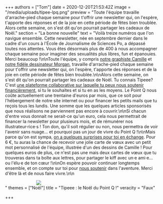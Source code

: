 +++
authors = ["Tom"]
date = 2020-12-20T21:53:42Z
image = "/media/uploads/tipee-lpq.png"
preview = "Toute l'équipe travaille d'arrache-pied chaque semaine pour t'offrir une newsletter qui, on l'espère, t'apporte des réponses et de la joie en cette période de fêtes bien troublée. Alors cette semaine, on s'est dit qu'on pourrait partager les cadeaux de Noël."
section = "La bonne nouvelle"
text = "Voilà treize numéros que l'on navigue ensemble. Cette newsletter, née en septembre dernier dans le cadre d'un cours à l'École de Journalisme de Sciences Po, a dépassé toutes nos attentes. Vous êtes désormais plus de 400 à nous accompagner chaque semaine pour imaginer des sexualités plus libres, fun et épanouies. Merci beaucoup !\n\nToute l'équipe, y compris [notre graphiste Camille](https://www.instagram.com/camillejoblin/) et [notre fidèle dessinateur Morgan](https://www.instagram.com/morgan.comicstrip/), travaille d'arrache-pied chaque semaine pour t'offrir une newsletter qui, on l'espère, t'apporte des réponses et de la joie en cette période de fêtes bien troublée.\n\nAlors cette semaine, on s'est dit qu'on pourrait partager les cadeaux de Noël. Tu connais Tipeee? C'est [une plateforme collaborative sur laquelle tu peux nous soutenir financièrement](https://fr.tipeee.com/le-point-q), si tu le souhaites et si tu en as les moyens. Le Point Q nous coûte actuellement une trentaine d'euros par mois, que ce soit pour l'hébergement de notre site internet ou pour financer les petits mails que tu reçois tous les lundis. Une somme que les quelques articles sponsorisés que nous réalisons ne parviennent pas encore à couvrir.\n\nSi chacun d'entre vous donnait ne serait-ce qu'un euro, cela nous permettrait de financer la newsletter pour plusieurs mois, et de rémunérer nos illustrateur·rice·s ! Ton don, qu'il soit régulier ou non, nous permettra de voir l'avenir sans nuage... et pourquoi pas un jour de vivre du Point Q !\n\nMais parce qu'on est sympa, [on a quelques surprises pour toi en échange](https://fr.tipeee.com/le-point-q/). Pour 6 €, tu auras la chance de recevoir une jolie carte de vœux avec un petit mot personnalisé de l'équipe, illustrée d'un des dessins de Camille ! Pour quelques euros de plus, ce n'est pas une mais deux cartes de vœux que tu trouveras dans ta boîte aux lettres, pour partager le kiff avec un·e ami·e... ou l'élu·e de ton cœur !\n\nOn espère pouvoir continuer longtemps ensemble, et on compte sur toi pour [nous soutenir](https://fr.tipeee.com/le-point-q/) dans l'aventure. Merci d'être là et de nous faire vivre.\n\n<p style='margin-top: 0; margin-bottom: 0;'><a href='https://fr.tipeee.com/le-point-q/'><img src='https://lepointq.com/media/uploads/Bocal_SoutenezNous_Tipeee.gif' style='max-width: 300px; margin: 0 auto; display: block;' /></a></p>"
themes = ["Noël"]
title = "Tipeee : le Noël du Point Q !"
veracity = "Faux"

+++

